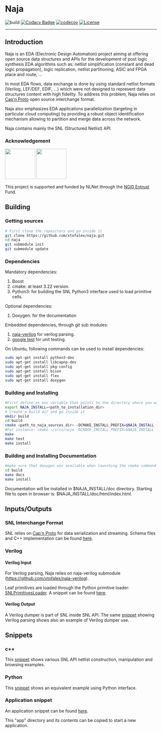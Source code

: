 # Naja

![build](https://github.com/xtofalex/naja/actions/workflows/build.yml/badge.svg)
[![Codacy Badge](https://api.codacy.com/project/badge/Grade/b224740790e24c80a381a6eede28cad8)](https://app.codacy.com/gh/xtofalex/naja?utm_source=github.com&utm_medium=referral&utm_content=xtofalex/naja&utm_campaign=Badge_Grade_Settings)
[![codecov](https://codecov.io/gh/xtofalex/naja/branch/main/graph/badge.svg?token=59ZKZ74HFP)](https://codecov.io/gh/xtofalex/naja)
[![License](https://img.shields.io/badge/License-Apache_2.0-blue.svg)](https://opensource.org/licenses/Apache-2.0)
***
## Introduction
Naja is an EDA (Electronic Design Automation) project aiming at offering open source data structures and APIs for the development of post logic synthesis EDA algorithms such as: netlist simplification (constant and dead logic propagation), logic replication, netlist partitioning, ASIC and FPGA place and route, …

In most EDA flows, data exchange is done by using standard netlist formats (Verilog, LEF/DEF, EDIF, …) which were not designed to represent data structures content with high fidelity. To address this problem, Naja relies on [Cap'n Proto](https://github.com/capnproto/capnproto) open source interchange format.

Naja also emphasizes EDA applications parallelization (targeting in particular cloud computing) by providing a robust object identification mechanism allowing to partition and merge data across the network.

Naja contains mainly the SNL (Structured Netlist) API.
### Acknowledgement
[<img src="https://nlnet.nl/logo/banner.png" width=100>](https://nlnet.nl/project/Naja)
[<img src="https://nlnet.nl/image/logos/NGI0Entrust_tag.svg" width=100>](https://nlnet.nl/project/Naja)

This project is supported and funded by NLNet through the [NGI0 Entrust](https://nlnet.nl/entrust) Fund.

## Building
### Getting sources
```bash
# First clone the repository and go inside it
git clone https://github.com/xtofalex/naja.git
cd naja
git submodule init
git submodule update
```
### Dependencies
Mandatory dependencies:
1. Boost
2. cmake: at least 3.22 version.
3. Python3: for building the SNL Python3 interface used to load primitive cells. 

Optional dependencies:
1. Doxygen: for the documentation

Embedded dependencies, through git sub modules:
1. [naja-verilog](https://github.com/xtofalex/naja-verilog) for verilog parsing.
2. [google test](https://github.com/google/googletest) for unit testing.

On Ubuntu, following commands can be used to install dependencies:
```bash
sudo apt-get install python3-dev
sudo apt-get install libcapnp-dev
sudo apt-get install pkg-config
sudo apt-get install bison
sudo apt-get install flex
sudo apt-get install doxygen
```
### Building and Installing
```bash
#First define an env variable that points to the directory where you want naja to be installed:
export NAJA_INSTALL=<path_to_installation_dir>
# Create a build dir and go inside it
mkdir build
cd build
cmake <path_to_naja_sources_dir> -DCMAKE_INSTALL_PREFIX=$NAJA_INSTALL
#For instance: cmake ~/srcs/naja -DCMAKE_INSTALL_PREFIX=$NAJA_INSTALL
make
make test
make install
```
### Building and Installing Documentation
```bash
#make sure that doxygen was available when launching the cmake command
cd build
make docs
make install
```
Documentation will be installed in $NAJA_INSTALL/doc directory. Starting file to open in browser is: $NAJA_INSTALL/doc/html/index.html.

## Inputs/Outputs
### SNL Interchange Format
SNL relies on [Cap'n Proto](https://github.com/capnproto/capnproto) for data serialization and streaming. Schema files and C++ implementation can be found [here](https://github.com/xtofalex/naja/tree/main/src/snl/snl/serialization/capnp).

### Verilog
#### Verilog Input
For Verilog parsing, Naja relies on naja-verilog submodule (https://github.com/xtofalex/naja-verilog).

Leaf primitives are loaded through the Python primitive loader: [SNLPrimitivesLoader](https://github.com/xtofalex/naja/blob/main/src/snl/python/primitives/SNLPrimitivesLoader.h).
A snippet can be found [here](https://github.com/xtofalex/naja/blob/main/src/snl/snippets/app/src/SNLVRLSnippet.cpp).

#### Verilog Output
A Verilog dumper is part of SNL inside SNL API. The same [snippet](https://github.com/xtofalex/naja/blob/main/src/snl/snippets/app/src/SNLVRLSnippet.cpp) showing Verilog parsing shows also an example of Verilog dumper use.

## Snippets
### c++
This [snippet](https://github.com/xtofalex/naja/blob/main/src/snl/snippets/app/src/SNLSnippet.cpp) shows various SNL API netlist construction, manipulation and browsing examples.
### Python
This [snippet](https://github.com/xtofalex/naja/blob/main/src/snl/snippets/python/snl_snippet.py) shows an equivalent example using Python interface.
### Application snippet
An application snippet can be found [here](https://github.com/xtofalex/naja/blob/main/src/snl/snippets/app).

This "app" directory and its contents can be copied to start a new application.
